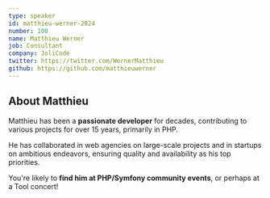 ```yaml
---
type: speaker
id: matthieu-werner-2024
number: 100
name: Matthieu Werner
job: Consultant
company: JoliCode
twitter: https://twitter.com/WernerMatthieu
github: https://github.com/matthieuwerner
---
```


## About Matthieu

Matthieu has been a **passionate developer** for decades, contributing to various projects for over 15 years, primarily in PHP.

He has collaborated in web agencies on large-scale projects and in startups on ambitious endeavors, ensuring quality and availability as his top priorities.

You're likely to **find him at PHP/Symfony community events**, or perhaps at a Tool concert!